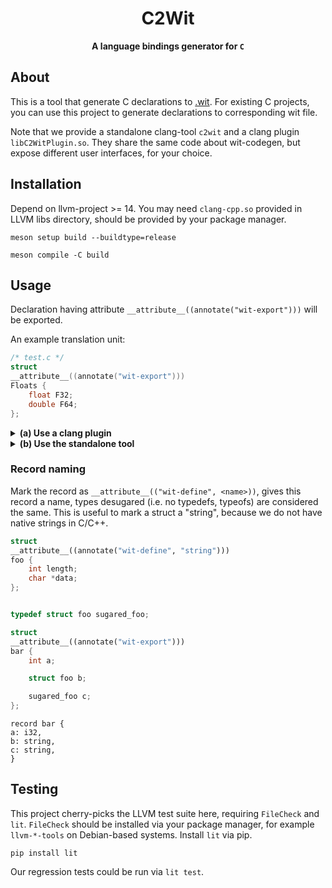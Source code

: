 <div align="center">
  <h1>C2Wit</code></h1>

  <p>
    <strong>A language bindings generator for <code>C</code></strong>
  </p>
</div>

## About

This is a tool that generate C declarations to [.wit](https://github.com/bytecodealliance/wit-bindgen).
For existing C projects, you can use this project to generate declarations to corresponding wit file.

Note that we provide a standalone clang-tool `c2wit` and a clang plugin `libC2WitPlugin.so`.
They share the same code about wit-codegen, but expose different user interfaces, for your choice.


## Installation

Depend on llvm-project >= 14. You may need `clang-cpp.so` provided in LLVM libs directory, should be provided by your package manager.

```
meson setup build --buildtype=release
```

```
meson compile -C build
```


## Usage

Declaration having attribute `__attribute__((annotate("wit-export")))` will be exported.

An example translation unit:

```C
/* test.c */
struct
__attribute__((annotate("wit-export")))
Floats {
    float F32;
    double F64;
};
```

<details>
<summary><b>(a) Use a clang plugin</b></summary>

Invoke your system clang and load the plugin

```
clang -fsyntax-only -fplugin=build/C2Wit.so -Xclang -plugin -Xclang c2wit test.c
```

And this plugin converts "Floats" to a .wit record.

```
record Floats {
F32: f32,
F64: f64,
}
```

</details>
<details>
<summary><b>(b) Use the standalone tool</b></summary>

Here we provide a standalone executable that could be invoked directly.

```
c2wit test.c
```

Based on [libTooling](https://clang.llvm.org/docs/LibTooling.html),
you may specify a compilation database, used to find header files & definitions the translation unit.

</details>


### Record naming

Mark the record as `__attribute__(("wit-define", <name>))`, gives this record a name, types desugared (i.e. no typedefs, typeofs) are considered the same.
This is useful to mark a struct a "string", because we do not have native strings in C/C++.


```c++
struct
__attribute__((annotate("wit-define", "string")))
foo {
    int length;
    char *data;
};


typedef struct foo sugared_foo;

struct
__attribute__((annotate("wit-export")))
bar {
    int a;

    struct foo b;

    sugared_foo c;
};
```

```
record bar {
a: i32,
b: string,
c: string,
}
```

## Testing

This project cherry-picks the LLVM test suite here, requiring `FileCheck` and `lit`. `FileCheck` should be installed via your package manager, for example `llvm-*-tools` on Debian-based systems. Install `lit` via pip.

```
pip install lit
```

Our regression tests could be run via `lit test`.
